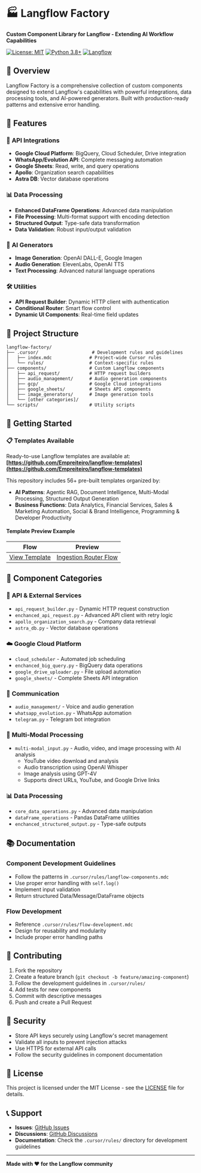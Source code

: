 # 🏭 Langflow Factory

**Custom Component Library for Langflow - Extending AI Workflow Capabilities**

[![License: MIT](https://img.shields.io/badge/License-MIT-yellow.svg)](https://opensource.org/licenses/MIT)
[![Python 3.8+](https://img.shields.io/badge/python-3.8+-blue.svg)](https://www.python.org/downloads/)
[![Langflow](https://img.shields.io/badge/Langflow-Compatible-green.svg)](https://langflow.org/)

## 🌟 Overview

Langflow Factory is a comprehensive collection of custom components designed to extend Langflow's capabilities with powerful integrations, data processing tools, and AI-powered generators. Built with production-ready patterns and extensive error handling.

## 🚀 Features

### 🔗 **API Integrations**
- **Google Cloud Platform**: BigQuery, Cloud Scheduler, Drive integration
- **WhatsApp/Evolution API**: Complete messaging automation
- **Google Sheets**: Read, write, and query operations
- **Apollo**: Organization search capabilities
- **Astra DB**: Vector database operations

### 📊 **Data Processing**
- **Enhanced DataFrame Operations**: Advanced data manipulation
- **File Processing**: Multi-format support with encoding detection
- **Structured Output**: Type-safe data transformation
- **Data Validation**: Robust input/output validation

### 🎨 **AI Generators**
- **Image Generation**: OpenAI DALL-E, Google Imagen
- **Audio Generation**: ElevenLabs, OpenAI TTS
- **Text Processing**: Advanced natural language operations

### 🛠️ **Utilities**
- **API Request Builder**: Dynamic HTTP client with authentication
- **Conditional Router**: Smart flow control
- **Dynamic UI Components**: Real-time field updates

## 📁 Project Structure

```
langflow-factory/
├── .cursor/                    # Development rules and guidelines
│   ├── index.mdc              # Project-wide Cursor rules
│   └── rules/                 # Context-specific rules
├── components/                # Custom Langflow components
│   ├── api_request/           # HTTP request builders
│   ├── audio_management/      # Audio generation components
│   ├── gcp/                   # Google Cloud integrations
│   ├── google_sheets/         # Sheets API components
│   ├── image_generators/      # Image generation tools
│   └── [other categories]/
└── scripts/                   # Utility scripts
```

## 🎯 Getting Started

### 📋 Templates Available
Ready-to-use Langflow templates are available at: **[https://github.com/Empreiteiro/langflow-templates](https://github.com/Empreiteiro/langflow-templates)**

This repository includes 56+ pre-built templates organized by:
- **AI Patterns**: Agentic RAG, Document Intelligence, Multi-Modal Processing, Structured Output Generation
- **Business Functions**: Data Analytics, Financial Services, Sales & Marketing Automation, Social & Brand Intelligence, Programming & Developer Productivity

#### Template Preview Example
| Flow | Preview |
|------|---------|
| [View Template](https://github.com/Empreiteiro/langflow-templates/blob/master/ai_patterns/agentic_rag/ingestion_router.json) | [Ingestion Router Flow](https://github.com/Empreiteiro/langflow-templates/raw/master/assets/previews/ingestion_router_preview.png) |

## 🔧 Component Categories

### 📡 **API & External Services**
- `api_request_builder.py` - Dynamic HTTP request construction
- `enchanced_api_request.py` - Advanced API client with retry logic
- `apollo_organization_search.py` - Company data retrieval
- `astra_db.py` - Vector database operations

### ☁️ **Google Cloud Platform**
- `cloud_scheduler` - Automated job scheduling
- `enchanced_big_query.py` - BigQuery data operations
- `google_drive_uploader.py` - File upload automation
- `google_sheets/` - Complete Sheets API integration

### 💬 **Communication**
- `audio_management/` - Voice and audio generation
- `whatsapp_evolution.py` - WhatsApp automation
- `telegram.py` - Telegram bot integration

### 🎥 **Multi-Modal Processing**
- `multi-modal_input.py` - Audio, video, and image processing with AI analysis
  - YouTube video download and analysis
  - Audio transcription using OpenAI Whisper
  - Image analysis using GPT-4V
  - Supports direct URLs, YouTube, and Google Drive links

### 📊 **Data Processing**
- `core_data_operations.py` - Advanced data manipulation
- `dataFrame_operations` - Pandas DataFrame utilities
- `enchanced_structured_output.py` - Type-safe outputs

## 📚 Documentation

### Component Development Guidelines
- Follow the patterns in `.cursor/rules/langflow-components.mdc`
- Use proper error handling with `self.log()`
- Implement input validation
- Return structured Data/Message/DataFrame objects

### Flow Development
- Reference `.cursor/rules/flow-development.mdc`
- Design for reusability and modularity
- Include proper error handling paths

## 🤝 Contributing

1. Fork the repository
2. Create a feature branch (`git checkout -b feature/amazing-component`)
3. Follow the development guidelines in `.cursor/rules/`
4. Add tests for new components
5. Commit with descriptive messages
6. Push and create a Pull Request

## 🔐 Security

- Store API keys securely using Langflow's secret management
- Validate all inputs to prevent injection attacks
- Use HTTPS for external API calls
- Follow the security guidelines in component documentation

## 📄 License

This project is licensed under the MIT License - see the [LICENSE](LICENSE) file for details.

## 📞 Support

- **Issues**: [GitHub Issues](https://github.com/Empreiteiro/langflow-factory/issues)
- **Discussions**: [GitHub Discussions](https://github.com/Empreiteiro/langflow-factory/discussions)
- **Documentation**: Check the `.cursor/rules/` directory for development guidelines

---

**Made with ❤️ for the Langflow community** 